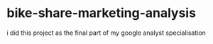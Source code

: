 # bike-share-marketing-analysis
i did this project as the final part of my google analyst specialisation 
